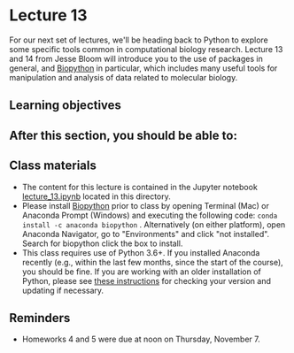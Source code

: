 # Lecture 13

For our next set of lectures, we'll be heading back to Python to explore some specific tools common in computational biology research. Lecture 13 and 14 from Jesse Bloom will introduce you to the use of packages in general, and [Biopython](https://biopython.org) in particular, which includes many useful tools for manipulation and analysis of data related to molecular biology.

## Learning objectives

After this section, you should be able to:
-

## Class materials

- The content for this lecture is contained in the Jupyter notebook [lecture_13.ipynb](lecture_13.ipynb) located in this directory.
- Please install [Biopython](https://anaconda.org/anaconda/biopython) prior to class by opening Terminal (Mac) or Anaconda Prompt (Windows) and executing the following code: `conda install -c anaconda biopython` . Alternatively (on either platform), open Anaconda Navigator, go to "Environments" and click "not installed". Search for biopython click the box to install.
- This class requires use of Python 3.6+. If you installed Anaconda recently (e.g., within the last few months, since the start of the course), you should be fine. If you are working with an older installation of Python, please see [these instructions](https://docs.conda.io/projects/conda/en/latest/user-guide/tasks/manage-python.html#updating-or-upgrading-python) for checking your version and updating if necessary.

## Reminders

- Homeworks 4 and 5 were due at noon on Thursday, November 7.
